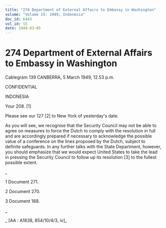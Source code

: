 ```yaml
---
title: "274 Department of External Affairs to Embassy in Washington"
volume: "Volume 15: 1949, Indonesia"
doc_id: 6443
vol_id: 15
date: 1949-03-05
---
```


# 274 Department of External Affairs to Embassy in Washington

Cablegram 139 CANBERRA, 5 March 1949, 12.53 p.m.

CONFIDENTIAL

INDONESIA

Your 208. [1]

Please see our 127 [2] to New York of yesterday's date.

As you will see, we recognise that the Security Council may not be able to agree on measures to force the Dutch to comply with the resolution in full and are accordingly prepared if necessary to acknowledge the possible value of a conference on the lines proposed by the Dutch, subject to definite safeguards. In any further talks with the State Department, however, you should emphasize that we would expect United States to take the lead in pressing the Security Council to follow up its resolution [3] to the fullest possible extent.

_

1 Document 271.

2 Document 270.

3 Document 168.

_

_ [AA : A1838, 854/10/4/3, iv]_
